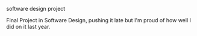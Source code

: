 software design project

Final Project in Software Design, pushing it late but I'm proud of how well I did on it last year.
